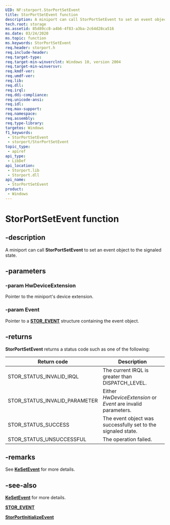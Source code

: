 ```yaml
---
UID: NF:storport.StorPortSetEvent
title: StorPortSetEvent function
description: A miniport can call StorPortSetEvent to set an event object to the signaled state.
tech.root: storage
ms.assetid: 85d89cc8-a4b6-4f83-a3ba-2c64d28ca516
ms.date: 03/24/2020
ms.topic: function
ms.keywords: StorPortSetEvent
req.header: storport.h
req.include-header: 
req.target-type: 
req.target-min-winverclnt: Windows 10, version 2004
req.target-min-winversvr: 
req.kmdf-ver: 
req.umdf-ver: 
req.lib: 
req.dll: 
req.irql: 
req.ddi-compliance: 
req.unicode-ansi: 
req.idl: 
req.max-support: 
req.namespace: 
req.assembly: 
req.type-library: 
targetos: Windows
f1_keywords:
 - StorPortSetEvent
 - storport/StorPortSetEvent
topic_type:
 - apiref
api_type:
 - LibDef
api_location:
 - Storport.lib
 - Storport.dll
api_name:
 - StorPortSetEvent
product:
 - Windows
---
```


# StorPortSetEvent function

## -description

A miniport can call **StorPortSetEvent** to set an event object to the signaled state.

## -parameters

### -param HwDeviceExtension

Pointer to the miniport's device extension.

### -param Event

Pointer to a [**STOR_EVENT**](ns-storport-stor_event.md) structure containing the event object.

## -returns

**StorPortSetEvent** returns a status code such as one of the following:

| Return code | Description |
| ----------- | ----------- |
| STOR_STATUS_INVALID_IRQL | The current IRQL is greater than DISPATCH_LEVEL. |
| STOR_STATUS_INVALID_PARAMETER | Either *HwDeviceExtension* or *Event* are invalid parameters. |
| STOR_STATUS_SUCCESS | The event object was successfully set to the signaled state. |
| STOR_STATUS_UNSUCCESSFUL | The operation failed. |

## -remarks

See [**KeSetEvent**](../wdm/nf-wdm-kesetevent.md) for more details.

## -see-also

[**KeSetEvent**](../wdm/nf-wdm-kesetevent.md) for more details.

[**STOR_EVENT**](ns-storport-stor_event.md)

[**StorPortInitializeEvent**](nf-storport-storportinitializeevent.md)
